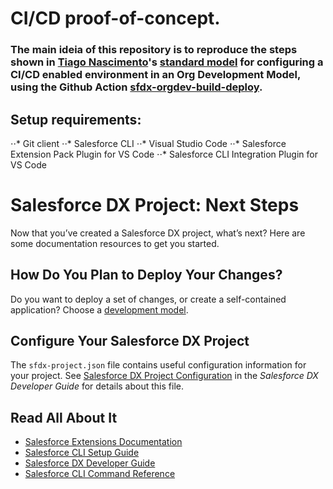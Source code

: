 # CI/CD proof-of-concept.

### The main ideia of this repository is to reproduce the steps shown in [Tiago Nascimento](https://github.com/tiagonnascimento)'s [standard model](https://www.linkedin.com/pulse/setting-up-your-salesforce-repository-github-cicd-using-nascimento/) for configuring a CI/CD enabled environment in an Org Development Model, using the Github Action [sfdx-orgdev-build-deploy](https://github.com/marketplace/actions/sfdx-orgdev-build-deploy).

## Setup requirements:
⋅⋅* Git client
⋅⋅* Salesforce CLI
⋅⋅* Visual Studio Code
⋅⋅* Salesforce Extension Pack Plugin for VS Code
⋅⋅* Salesforce CLI Integration Plugin for VS Code

# Salesforce DX Project: Next Steps

Now that you’ve created a Salesforce DX project, what’s next? Here are some documentation resources to get you started.

## How Do You Plan to Deploy Your Changes?

Do you want to deploy a set of changes, or create a self-contained application? Choose a [development model](https://developer.salesforce.com/tools/vscode/en/user-guide/development-models).

## Configure Your Salesforce DX Project

The `sfdx-project.json` file contains useful configuration information for your project. See [Salesforce DX Project Configuration](https://developer.salesforce.com/docs/atlas.en-us.sfdx_dev.meta/sfdx_dev/sfdx_dev_ws_config.htm) in the _Salesforce DX Developer Guide_ for details about this file.

## Read All About It

- [Salesforce Extensions Documentation](https://developer.salesforce.com/tools/vscode/)
- [Salesforce CLI Setup Guide](https://developer.salesforce.com/docs/atlas.en-us.sfdx_setup.meta/sfdx_setup/sfdx_setup_intro.htm)
- [Salesforce DX Developer Guide](https://developer.salesforce.com/docs/atlas.en-us.sfdx_dev.meta/sfdx_dev/sfdx_dev_intro.htm)
- [Salesforce CLI Command Reference](https://developer.salesforce.com/docs/atlas.en-us.sfdx_cli_reference.meta/sfdx_cli_reference/cli_reference.htm)
